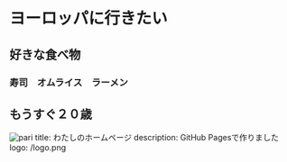 
# ヨーロッパに行きたい
## 好きな食べ物　
### 寿司　オムライス　ラーメン
## もうすぐ２０歳
![pari](https://cdn.pixabay.com/photo/2016/03/24/20/21/paris-1277544_960_720.png)
title: わたしのホームページ
description: GitHub Pagesで作りました
logo: /logo.png
